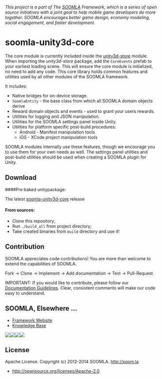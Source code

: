 *This project is a part of The [SOOMLA](http://www.soom.la) Framework, which is a series of open source initiatives with a joint goal to help mobile game developers do more together. SOOMLA encourages better game design, economy modeling, social engagement, and faster development.*

soomla-unity3d-core
===============
The core module is currently included inside the [unity3d-store](https://github.com/soomla/unity3d-store) module.  When importing the *unity3d-store* package, add the `CoreEvents` prefab to your earliest loading scene.  This will ensure the core module is initialized, no need to add any code.  This core library holds common features and utilities used by all other modules of the SOOMLA framework.

It includes:
* Native bridges for on-device storage.
* `SoomlaEntity` - the base class from which all SOOMLA domain objects derive
* Reward domain objects and events - used to grant your users rewards.
* Utilities for logging and JSON manipulation.
* Utilities for the SOOMLA settings panel inside Unity.
* Utilities for platform specific post-build procedures:
  * Android - Manifest manipulation tools
  * iOS - XCode project manipulation tools

SOOMLA modules internally use these features, though we encourage you to use them for your own needs as well.  The settings panel utilities and post-build utilities should be used when creating a SOOMLA plugin for Unity.


## Download

####Pre baked unitypackage:

The latest [soomla-unity3d-core](http://library.soom.la/fetch/unity3d-core/latest?cf=github) release

#### From sources:
 - Clone this repository;
 - Run `./build_all` from project directory;
 - Take created binaries from `build` directory and use it!

Contribution
---
SOOMLA appreciates code contributions! You are more than welcome to extend the capabilities of SOOMLA.

Fork -> Clone -> Implement -> Add documentation -> Test -> Pull-Request.

IMPORTANT: If you would like to contribute, please follow our [Documentation Guidelines](https://github.com/soomla/unity3d-store/blob/master/documentation.md). Clear, consistent comments will make our code easy to understand.

## SOOMLA, Elsewhere ...

+ [Framework Website](http://www.soom.la/)
+ [Knowledge Base](http://know.soom.la/)


<a href="https://www.facebook.com/pages/The-SOOMLA-Project/389643294427376"><img src="http://know.soom.la/img/tutorial_img/social/Facebook.png"></a><a href="https://twitter.com/Soomla"><img src="http://know.soom.la/img/tutorial_img/social/Twitter.png"></a><a href="https://plus.google.com/+SoomLa/posts"><img src="http://know.soom.la/img/tutorial_img/social/GoogleP.png"></a><a href ="https://www.youtube.com/channel/UCR1-D9GdSRRLD0fiEDkpeyg"><img src="http://know.soom.la/img/tutorial_img/social/Youtube.png"></a>

License
---
Apache License. Copyright (c) 2012-2014 SOOMLA. http://soom.la
+ http://opensource.org/licenses/Apache-2.0
